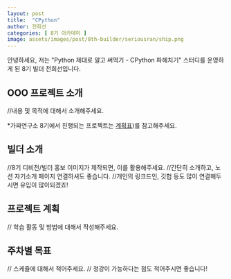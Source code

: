```yaml
---
layout: post
title:  "CPython"
author: 전희선
categories: [ 8기 아카데미 ]
image: assets/images/post/8th-builder/seriousran/ship.png
---
```


안녕하세요, 저는 "Python 제대로 알고 써먹기 - CPython 파헤치기" 스터디를 운영하게 된 8기 빌더 전희선입니다.


## OOO 프로젝트 소개

//내용 및 목적에 대해서 소개해주세요.

*가짜연구소 8기에서 진행되는 프로젝트는 [계획표](https://www.pseudo-lab.com/d16a59aa6f3847a092f8d55b89279b0))를 참고해주세요.

## 빌더 소개

//8기 디비전/빌더 홍보 이미지가 제작되면, 이를 활용해주세요.
//간단히 소개하고, 노션 자기소개 페이지 연결하셔도 좋습니다.
//개인의 링크드인, 깃헙 등도 많이 연결해두시면 유입이 많이되겠죠!

## 프로젝트 계획

// 학습 활동 및 방법에 대해서 작성해주세요.

## 주차별 목표

// 스케쥴에 대해서 적어주세요.
// 청강이 가능하다는 점도 적어주시면 좋습니다!
